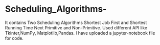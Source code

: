 # Scheduling_Algorithms-
It contains Two Scheduling Algorithms Shortest Job First and Shortest Running Time Next Primitive and Non-Primitive.
Used different API like Tkinter,NumPy, Matplotlib,Pandas.
I have uploaded a jupyter-notebook file for code.
